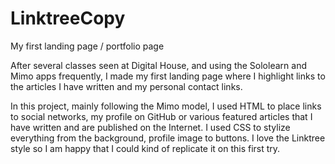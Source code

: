 # LinktreeCopy
My first landing page / portfolio page

After several classes seen at Digital House, and using the Sololearn and Mimo apps frequently, I made my first landing page where I highlight links to the articles I have written and my personal contact links.

In this project, mainly following the Mimo model, I used HTML to place links to social networks, my profile on GitHub or various featured articles that I have written and are published on the Internet. I used CSS to stylize everything from the background, profile image to buttons. I love the Linktree style so I am happy that I could  kind of replicate it on this first try.
